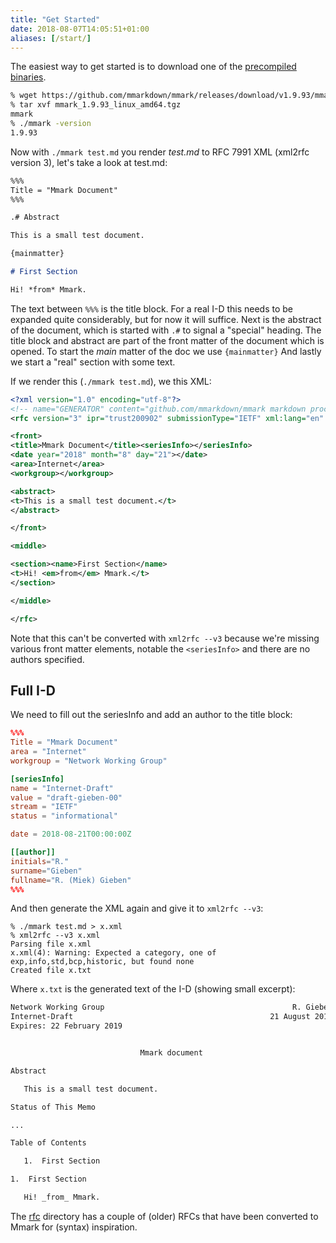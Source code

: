 ```yaml
---
title: "Get Started"
date: 2018-08-07T14:05:51+01:00
aliases: [/start/]
---
```


The easiest way to get started is to download one of the [precompiled
binaries](https://github.com/mmarkdown/mmark/releases).

~~~ sh
% wget https://github.com/mmarkdown/mmark/releases/download/v1.9.93/mmark_1.9.93_linux_amd64.tgz
% tar xvf mmark_1.9.93_linux_amd64.tgz
mmark
% ./mmark -version
1.9.93
~~~

Now with `./mmark test.md` you render *test.md* to RFC 7991 XML (xml2rfc version 3), let's take
a look at test.md:

~~~ markdown
%%%
Title = "Mmark Document"
%%%

.# Abstract

This is a small test document.

{mainmatter}

# First Section

Hi! *from* Mmark.
~~~

The text between `%%%` is the title block. For a real I-D this needs to be expanded quite
considerably, but for now it will suffice. Next is the abstract of the document, which is started
with `.#` to signal a "special" heading. The title block and abstract are part of the front matter
of the document which is opened. To start the *main* matter of the doc we use `{mainmatter}`
And lastly we start a "real" section with some text.

If we render this (`./mmark test.md`), we this XML:

~~~ xml
<?xml version="1.0" encoding="utf-8"?>
<!-- name="GENERATOR" content="github.com/mmarkdown/mmark markdown processor for Go" -->
<rfc version="3" ipr="trust200902" submissionType="IETF" xml:lang="en" consensus="false" xmlns:xi="http://www.w3.org/2001/XInclude">

<front>
<title>Mmark Document</title><seriesInfo></seriesInfo>
<date year="2018" month="8" day="21"></date>
<area>Internet</area>
<workgroup></workgroup>

<abstract>
<t>This is a small test document.</t>
</abstract>

</front>

<middle>

<section><name>First Section</name>
<t>Hi! <em>from</em> Mmark.</t>
</section>

</middle>

</rfc>
~~~

Note that this can't be converted with `xml2rfc --v3` because we're missing various front matter
elements, notable the `<seriesInfo>` and there are no authors specified.

## Full I-D

We need to fill out the seriesInfo and add an author to the title block:

~~~ toml
%%%
Title = "Mmark Document"
area = "Internet"
workgroup = "Network Working Group"

[seriesInfo]
name = "Internet-Draft"
value = "draft-gieben-00"
stream = "IETF"
status = "informational"

date = 2018-08-21T00:00:00Z

[[author]]
initials="R."
surname="Gieben"
fullname="R. (Miek) Gieben"
%%%
~~~

And then generate the XML again and give it to `xml2rfc --v3`:

~~~
% ./mmark test.md > x.xml
% xml2rfc --v3 x.xml
Parsing file x.xml
x.xml(4): Warning: Expected a category, one of exp,info,std,bcp,historic, but found none
Created file x.txt
~~~

Where `x.txt` is the generated text of the I-D (showing small excerpt):

~~~ txt
Network Working Group                                          R. Gieben
Internet-Draft                                            21 August 2018
Expires: 22 February 2019


                             Mmark document

Abstract

   This is a small test document.

Status of This Memo

...

Table of Contents

   1.  First Section

1.  First Section

   Hi! _from_ Mmark.
~~~

The [rfc](https://github.com/mmarkdown/mmark/tree/master/rfc) directory has a couple of (older) RFCs that
have been converted to Mmark for (syntax) inspiration.
